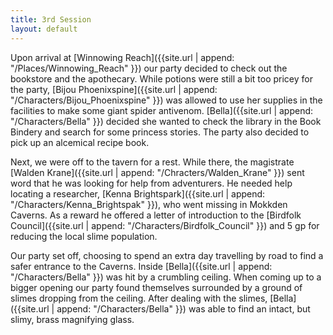 ```yaml
---
title: 3rd Session
layout: default
---
```

Upon arrival at [Winnowing Reach]({{site.url | append: "/Places/Winnowing_Reach" }}) our party decided to check out the bookstore and the apothecary. While potions were still a bit too pricey for the party, [Bijou Phoenixspine]({{site.url | append: "/Characters/Bijou_Phoenixspine" }}) was allowed to use her supplies in the facilities to make some giant spider antivenom. [Bella]({{site.url | append: "/Characters/Bella" }}) decided she wanted to check the library in the Book Bindery and search for some princess stories. The party also decided to pick up an alcemical recipe book. 

Next, we were off to the tavern for a rest. While there, the magistrate [Walden Krane]({{site.url | append: "/Chracters/Walden_Krane" }}) sent word that he was looking for help from adventurers. He needed help locating a  researcher, [Kenna Brightspark]({{site.url | append: "/Characters/Kenna_Brightspak" }}), who went missing in Mokkden Caverns. As a reward he offered a letter of introduction to the [Birdfolk Council]({{site.url | append: "/Characters/Birdfolk_Council" }}) and 5 gp for reducing the local slime population. 

Our party set off, choosing to spend an extra day travelling by road to find a safer entrance to the Caverns. Inside [Bella]({{site.url | append: "/Characters/Bella" }}) was hit by a crumbling ceiling. When coming up to a bigger opening our party found themselves surrounded by a ground of slimes dropping from the ceiling. After dealing with the slimes, [Bella]({{site.url | append: "/Characters/Bella" }}) was able to find an intact, but slimy, brass magnifying glass.

